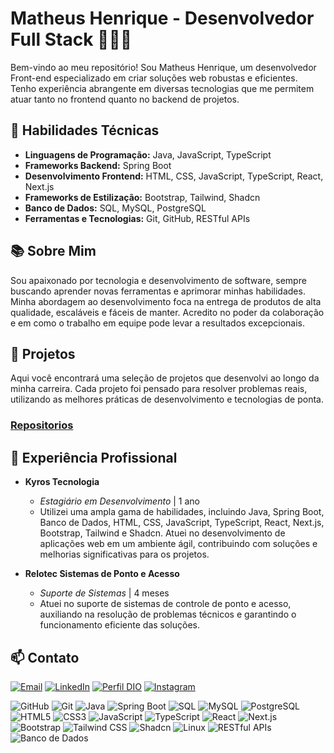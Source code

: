 # Matheus Henrique - Desenvolvedor Full Stack 👨🏻‍💻

Bem-vindo ao meu repositório! Sou Matheus Henrique, um desenvolvedor Front-end especializado em criar soluções web robustas e eficientes. Tenho experiência abrangente em diversas tecnologias que me permitem atuar tanto no frontend quanto no backend de projetos.

## 🔧 Habilidades Técnicas

- **Linguagens de Programação:** Java, JavaScript, TypeScript
- **Frameworks Backend:** Spring Boot
- **Desenvolvimento Frontend:** HTML, CSS, JavaScript, TypeScript, React, Next.js
- **Frameworks de Estilização:** Bootstrap, Tailwind, Shadcn
- **Banco de Dados:** SQL, MySQL, PostgreSQL
- **Ferramentas e Tecnologias:** Git, GitHub, RESTful APIs

## 📚 Sobre Mim

Sou apaixonado por tecnologia e desenvolvimento de software, sempre buscando aprender novas ferramentas e aprimorar minhas habilidades. Minha abordagem ao desenvolvimento foca na entrega de produtos de alta qualidade, escaláveis e fáceis de manter. Acredito no poder da colaboração e em como o trabalho em equipe pode levar a resultados excepcionais.

## 🚀 Projetos

Aqui você encontrará uma seleção de projetos que desenvolvi ao longo da minha carreira. Cada projeto foi pensado para resolver problemas reais, utilizando as melhores práticas de desenvolvimento e tecnologias de ponta.

### [Repositorios](https://github.com/mat-henriqu?tab=repositories)


## 💼 Experiência Profissional

- **Kyros Tecnologia**
  - *Estagiário em Desenvolvimento* | 1 ano
  - Utilizei uma ampla gama de habilidades, incluindo Java, Spring Boot, Banco de Dados, HTML, CSS, JavaScript, TypeScript, React, Next.js, Bootstrap, Tailwind e Shadcn. Atuei no desenvolvimento de aplicações web em um ambiente ágil, contribuindo com soluções e melhorias significativas para os projetos.

- **Relotec Sistemas de Ponto e Acesso**
  - *Suporte de Sistemas* | 4 meses
  - Atuei no suporte de sistemas de controle de ponto e acesso, auxiliando na resolução de problemas técnicos e garantindo o funcionamento eficiente das soluções.

## 📫 Contato

[![Email](https://img.shields.io/badge/-Email-30A3DC?style=for-the-badge)](mailto:theush933@gmail.com)
[![LinkedIn](https://img.shields.io/badge/LinkedIn-000?style=for-the-badge&logo=linkedin&logoColor=0E76A8)](https://www.linkedin.com/in/mat-henriqu/)
[![Perfil DIO](https://img.shields.io/badge/-Meu%20Perfil%20na%20DIO-30A3DC?style=for-the-badge)](https://www.dio.me/users/mat_henriqu/)
[![Instagram](https://img.shields.io/badge/Instagram-E4405F?style=for-the-badge&logo=instagram&logoColor=white)](https://www.instagram.com/mat_henriqu/)



![GitHub](https://img.shields.io/badge/GitHub-black?logo=github)
![Git](https://img.shields.io/badge/Git-F05032?logo=git&logoColor=white)
![Java](https://img.shields.io/badge/Java-orange?logo=java)
![Spring Boot](https://img.shields.io/badge/Spring_Boot-black?logo=spring)
![SQL](https://img.shields.io/badge/SQL-purple?logo=scripsql)
![MySQL](https://img.shields.io/badge/MySQL-4479A1?logo=mysql&logoColor=white)
![PostgreSQL](https://img.shields.io/badge/PostgreSQL-336791?logo=postgresql&logoColor=white)
![HTML5](https://img.shields.io/badge/HTML5-E34F26?logo=html5&logoColor=white)
![CSS3](https://img.shields.io/badge/CSS3-1572B6?logo=css3&logoColor=white)
![JavaScript](https://img.shields.io/badge/JavaScript-F7DF1E?logo=javascript&logoColor=black)
![TypeScript](https://img.shields.io/badge/TypeScript-007ACC?logo=typescript&logoColor=white)
![React](https://img.shields.io/badge/React-61DAFB?logo=react&logoColor=white)
![Next.js](https://img.shields.io/badge/Next.js-000000?logo=next.js&logoColor=white)
![Bootstrap](https://img.shields.io/badge/Bootstrap-563D7C?logo=bootstrap&logoColor=white)
![Tailwind CSS](https://img.shields.io/badge/Tailwind_CSS-38B2AC?logo=tailwind-css&logoColor=white)
![Shadcn](https://img.shields.io/badge/Shadcn-black?logo=shadcn&logoColor=white)
![Linux](https://img.shields.io/badge/Linux-FCC624?&logo=linux&logoColor=black)
![RESTful APIs](https://img.shields.io/badge/RESTful_APIs-008000?logo=api&logoColor=white)
![Banco de Dados](https://img.shields.io/badge/Banco_de_Dados-blue)
